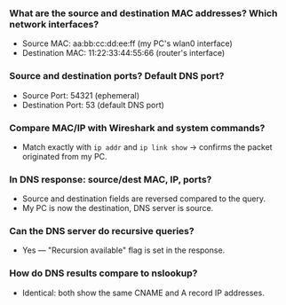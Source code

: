 ### What are the source and destination MAC addresses? Which network interfaces?
- Source MAC: aa:bb:cc:dd:ee:ff (my PC's wlan0 interface)
- Destination MAC: 11:22:33:44:55:66 (router's interface)

### Source and destination ports? Default DNS port?
- Source Port: 54321 (ephemeral)
- Destination Port: 53 (default DNS port)

### Compare MAC/IP with Wireshark and system commands?
- Match exactly with `ip addr` and `ip link show` → confirms the packet originated from my PC.

### In DNS response: source/dest MAC, IP, ports?
- Source and destination fields are reversed compared to the query.
- My PC is now the destination, DNS server is source.

### Can the DNS server do recursive queries?
- Yes — "Recursion available" flag is set in the response.

### How do DNS results compare to nslookup?
- Identical: both show the same CNAME and A record IP addresses.
